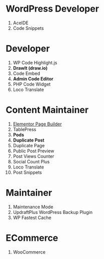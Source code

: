 # WordPress Developer

1. AceIDE
2. Code Snippets

# Developer

1. WP Code Highlight.js
2. **DrawIt (draw.io)**
3. Code Embed
4. **Admin Code Editor**
5. PHP Code Widget
6. Loco Translate


# Content Maintainer

1. [Elementor Page Builder](https://elementor.com/?utm_source=wp-plugins&utm_campaign=plugin-uri&utm_medium=wp-dash)
2. TablePress
3. **Pods**
4. **Duplicate Post**
5. Duplicate Page
6. Public Post Preview
7. Post Views Counter
8. Social Count Plus
9. Loco Translate
10. Post Snippets

# Maintainer

1. Maintenance Mode
2. UpdraftPlus WordPress Backup Plugin
3. WP Fastest Cache


# ECommerce

1. WooCommerce


